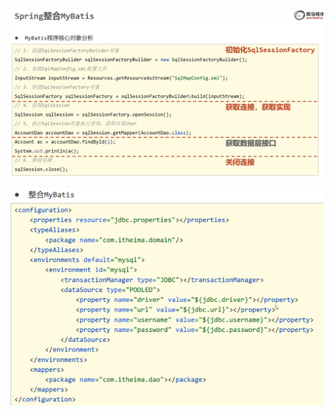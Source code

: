 ![alt text](<assets/26. Spring整合Mybatis/image.png>)

![alt text](<assets/26. Spring整合Mybatis/image-1.png>)